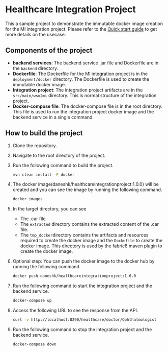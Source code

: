 # Healthcare Integration Project

This a sample project to demonstrate the immutable docker image creation for the MI integration project. Please refer to the [Quick start guide](https://ei.docs.wso2.com/en/latest/micro-integrator/overview/quick-start-guide/) to get more details on the usecase.

## Components of the project

- **backend services**: The backend service .jar file and Dockerfile are in the `backend` directory.
- **Dockerfile**: The Dockerfile for the MI integration project is in the `deployment/docker` directory. The Dockerfile is used to create the immutable docker image.
- **Integration project**: The integration project artifacts are in the `src/main/wso2mi` directory. This is normal structure of the integration project.
- **Docker-compose file**: The docker-compose file is in the root directory. This file is used to run the integration project docker image and the backend service in a single command.

## How to build the project

1. Clone the repository.
2. Navigate to the root directory of the project.
3. Run the following command to build the project.
    ```bash
    mvn clean install -P docker
    ```
4. The docker image(daneshk/healthcareintegrationproject:1.0.0) will be created and you can see the image by running the following command.
    ```bash
    docker images
    ```
5. In the target directory, you can see 
    - The .car file. 
    - The `extracted` directory contains the extracted content of the .car file.
    - The `tmp_docker`directory contains the artifacts and resources required to create the docker image and the `Dockefile` to create the docker image. This directory is used by the fabric8 maven plugin to create the docker image.

6. Optional step: You can push the docker image to the docker hub by running the following command.
    ```bash
    docker push daneshk/healthcareintegrationproject:1.0.0
    ```
7. Run the following command to start the integration project and the backend service.
    ```bash
    docker-compose up
    ```
8. Access the following URL to see the response from the API.
    ```bash
    curl -v http://localhost:8290/healthcare/doctor/Ophthalmologist 
    ```
9. Run the following command to stop the integration project and the backend service.
    ```bash
    docker-compose down
    ```




